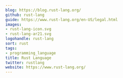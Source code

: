 ```yaml
---
blog: https://blog.rust-lang.org/
github: rust-lang
guide: https://www.rust-lang.org/en-US/legal.html
images:
- rust-lang-icon.svg
- rust-lang-ar21.svg
logohandle: rust-lang
sort: rust
tags:
- programming_language
title: Rust Language
twitter: rustlang
website: https://www.rust-lang.org/
---
```

